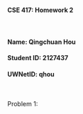 #### CSE 417: Homework 2
<br/>

#### Name: Qingchuan Hou
#### Student ID: 2127437
#### UWNetID: qhou
<br/>

Problem 1:


